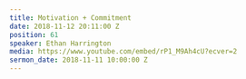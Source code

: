 ```yaml
---
title: Motivation + Commitment
date: 2018-11-12 20:11:00 Z
position: 61
speaker: Ethan Harrington
media: https://www.youtube.com/embed/rP1_M9Ah4cU?ecver=2
sermon_date: 2018-11-11 10:00:00 Z
---
```


